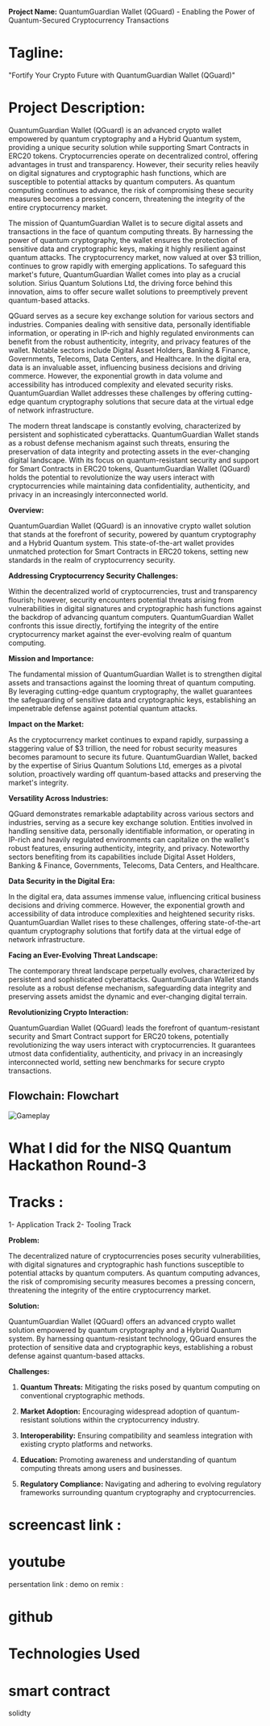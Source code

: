 **Project Name:**
QuantumGuardian Wallet (QGuard) - Enabling the Power of Quantum-Secured Cryptocurrency Transactions

# Tagline:

"Fortify Your Crypto Future with QuantumGuardian Wallet (QGuard)"

# Project Description:
QuantumGuardian Wallet (QGuard) is an advanced crypto wallet empowered by quantum cryptography and a Hybrid Quantum system, providing a unique security solution while supporting Smart Contracts in ERC20 tokens. Cryptocurrencies operate on decentralized control, offering advantages in trust and transparency. However, their security relies heavily on digital signatures and cryptographic hash functions, which are susceptible to potential attacks by quantum computers. As quantum computing continues to advance, the risk of compromising these security measures becomes a pressing concern, threatening the integrity of the entire cryptocurrency market.

The mission of QuantumGuardian Wallet is to secure digital assets and transactions in the face of quantum computing threats. By harnessing the power of quantum cryptography, the wallet ensures the protection of sensitive data and cryptographic keys, making it highly resilient against quantum attacks. The cryptocurrency market, now valued at over $3 trillion, continues to grow rapidly with emerging applications. To safeguard this market's future, QuantumGuardian Wallet comes into play as a crucial solution. Sirius Quantum Solutions Ltd, the driving force behind this innovation, aims to offer secure wallet solutions to preemptively prevent quantum-based attacks.

QGuard serves as a secure key exchange solution for various sectors and industries. Companies dealing with sensitive data, personally identifiable information, or operating in IP-rich and highly regulated environments can benefit from the robust authenticity, integrity, and privacy features of the wallet. Notable sectors include Digital Asset Holders, Banking & Finance, Governments, Telecoms, Data Centers, and Healthcare. In the digital era, data is an invaluable asset, influencing business decisions and driving commerce. However, the exponential growth in data volume and accessibility has introduced complexity and elevated security risks. QuantumGuardian Wallet addresses these challenges by offering cutting-edge quantum cryptography solutions that secure data at the virtual edge of network infrastructure.

The modern threat landscape is constantly evolving, characterized by persistent and sophisticated cyberattacks. QuantumGuardian Wallet stands as a robust defense mechanism against such threats, ensuring the preservation of data integrity and protecting assets in the ever-changing digital landscape. With its focus on quantum-resistant security and support for Smart Contracts in ERC20 tokens, QuantumGuardian Wallet (QGuard) holds the potential to revolutionize the way users interact with cryptocurrencies while maintaining data confidentiality, authenticity, and privacy in an increasingly interconnected world.


**Overview:**


QuantumGuardian Wallet (QGuard) is an innovative crypto wallet solution that stands at the forefront of security, powered by quantum cryptography and a Hybrid Quantum system. This state-of-the-art wallet provides unmatched protection for Smart Contracts in ERC20 tokens, setting new standards in the realm of cryptocurrency security.

**Addressing Cryptocurrency Security Challenges:**

Within the decentralized world of cryptocurrencies, trust and transparency flourish; however, security encounters potential threats arising from vulnerabilities in digital signatures and cryptographic hash functions against the backdrop of advancing quantum computers. QuantumGuardian Wallet confronts this issue directly, fortifying the integrity of the entire cryptocurrency market against the ever-evolving realm of quantum computing.

**Mission and Importance:**

The fundamental mission of QuantumGuardian Wallet is to strengthen digital assets and transactions against the looming threat of quantum computing. By leveraging cutting-edge quantum cryptography, the wallet guarantees the safeguarding of sensitive data and cryptographic keys, establishing an impenetrable defense against potential quantum attacks.

**Impact on the Market:**

As the cryptocurrency market continues to expand rapidly, surpassing a staggering value of $3 trillion, the need for robust security measures becomes paramount to secure its future. QuantumGuardian Wallet, backed by the expertise of Sirius Quantum Solutions Ltd, emerges as a pivotal solution, proactively warding off quantum-based attacks and preserving the market's integrity.

**Versatility Across Industries:**

QGuard demonstrates remarkable adaptability across various sectors and industries, serving as a secure key exchange solution. Entities involved in handling sensitive data, personally identifiable information, or operating in IP-rich and heavily regulated environments can capitalize on the wallet's robust features, ensuring authenticity, integrity, and privacy. Noteworthy sectors benefiting from its capabilities include Digital Asset Holders, Banking & Finance, Governments, Telecoms, Data Centers, and Healthcare.

**Data Security in the Digital Era:**

In the digital era, data assumes immense value, influencing critical business decisions and driving commerce. However, the exponential growth and accessibility of data introduce complexities and heightened security risks. QuantumGuardian Wallet rises to these challenges, offering state-of-the-art quantum cryptography solutions that fortify data at the virtual edge of network infrastructure.

**Facing an Ever-Evolving Threat Landscape:**

The contemporary threat landscape perpetually evolves, characterized by persistent and sophisticated cyberattacks. QuantumGuardian Wallet stands resolute as a robust defense mechanism, safeguarding data integrity and preserving assets amidst the dynamic and ever-changing digital terrain.

**Revolutionizing Crypto Interaction:**

QuantumGuardian Wallet (QGuard) leads the forefront of quantum-resistant security and Smart Contract support for ERC20 tokens, potentially revolutionizing the way users interact with cryptocurrencies. It guarantees utmost data confidentiality, authenticity, and privacy in an increasingly interconnected world, setting new benchmarks for secure crypto transactions.


## Flowchain: Flowchart 

![Gameplay](https://github.com/samar19/pic-/blob/master/Screen%20Shot%202023-07-07%20at%209.51.51%20AM.png)


# What I did for the NISQ Quantum Hackathon Round-3
# Tracks :
1- Application Track
2- Tooling Track


**Problem:**

The decentralized nature of cryptocurrencies poses security vulnerabilities, with digital signatures and cryptographic hash functions susceptible to potential attacks by quantum computers. As quantum computing advances, the risk of compromising security measures becomes a pressing concern, threatening the integrity of the entire cryptocurrency market.

**Solution:**

QuantumGuardian Wallet (QGuard) offers an advanced crypto wallet solution empowered by quantum cryptography and a Hybrid Quantum system. By harnessing quantum-resistant technology, QGuard ensures the protection of sensitive data and cryptographic keys, establishing a robust defense against quantum-based attacks.

**Challenges:**

1. **Quantum Threats:** Mitigating the risks posed by quantum computing on conventional cryptographic methods.

2. **Market Adoption:** Encouraging widespread adoption of quantum-resistant solutions within the cryptocurrency industry.

3. **Interoperability:** Ensuring compatibility and seamless integration with existing crypto platforms and networks.

4. **Education:** Promoting awareness and understanding of quantum computing threats among users and businesses.

5. **Regulatory Compliance:** Navigating and adhering to evolving regulatory frameworks surrounding quantum cryptography and cryptocurrencies.
 




# screencast link :
# youtube 
persentation link : 
demo on remix : 
# github 

# Technologies Used
# smart contract 
 solidty 










